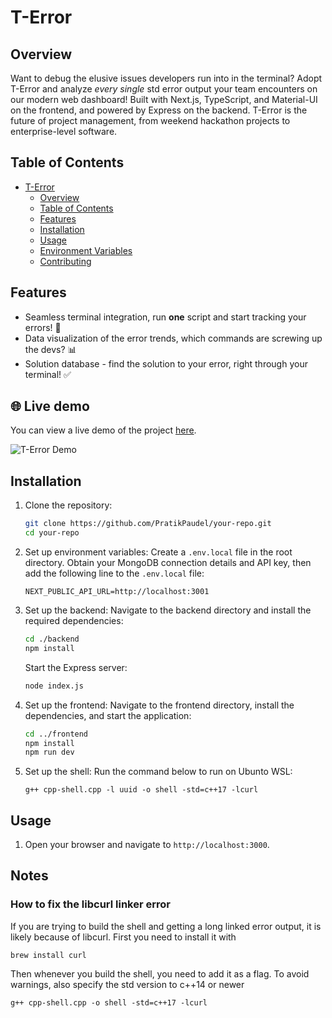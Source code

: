 # T-Error

## Overview

Want to debug the elusive issues developers run into in the terminal? Adopt T-Error and analyze _every single_ std error output your team encounters on our modern web dashboard! Built with Next.js, TypeScript, and Material-UI on the frontend, and powered by Express on the backend. T-Error is the future of project management, from weekend hackathon projects to enterprise-level software.

## Table of Contents

- [T-Error](#T-Error)
  - [Overview](#overview)
  - [Table of Contents](#table-of-contents)
  - [Features](#features)
  - [Installation](#installation)
  - [Usage](#usage)
  - [Environment Variables](#environment-variables)
  - [Contributing](#contributing)

## Features

- Seamless terminal integration, run **one** script and start tracking your errors! 🚀
- Data visualization of the error trends, which commands are screwing up the devs? 📊
- Solution database - find the solution to your error, right through your terminal! ✅

## 🌐 Live demo

You can view a live demo of the project [here](https://t-err.vercel.app/).

![T-Error Demo](t-err_demo.gif)

## Installation

1. Clone the repository:

   ```sh
   git clone https://github.com/PratikPaudel/your-repo.git
   cd your-repo
   ```

2. Set up environment variables:
   Create a `.env.local` file in the root directory.
   Obtain your MongoDB connection details and API key, then add the following line to the `.env.local` file:

   ```dotenv
   NEXT_PUBLIC_API_URL=http://localhost:3001
   ```

3. Set up the backend:
   Navigate to the backend directory and install the required dependencies:

   ```sh
   cd ./backend
   npm install
   ```

   Start the Express server:

   ```sh
   node index.js
   ```

4. Set up the frontend:
   Navigate to the frontend directory, install the dependencies, and start the application:

   ```sh
   cd ../frontend
   npm install
   npm run dev
   ```

5. Set up the shell:
   Run the command below to run on Ubunto WSL:
   ```
   g++ cpp-shell.cpp -l uuid -o shell -std=c++17 -lcurl
   ```

## Usage

1. Open your browser and navigate to `http://localhost:3000`.

## Notes

### How to fix the libcurl linker error

If you are trying to build the shell and getting a long linked error output, it is likely because of libcurl. First you need to install it with

`brew install curl`

Then whenever you build the shell, you need to add it as a flag. To avoid warnings, also specify the std version to c++14 or newer

`g++ cpp-shell.cpp -o shell -std=c++17 -lcurl`
